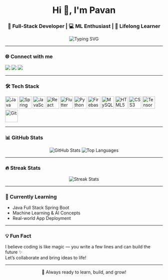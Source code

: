 <!-- GitHub Profile README for Pavan -->

<h1 align="center">Hi 👋, I'm Pavan</h1>
<h3 align="center">🚀 Full-Stack Developer | 💻 ML Enthusiast | 🌱 Lifelong Learner</h3>



<p align="center">
  <img src="https://readme-typing-svg.demolab.com?font=Fira+Code&size=20&pause=1000&color=F76C6C&center=true&vCenter=true&multiline=true&width=700&height=50&lines=I+build+Web+%26+Mobile+Apps+with+real+impact;Exploring+Java+Fullstack+%7C+Machine+Learning;Open+to+collaboration+%F0%9F%91%8D" alt="Typing SVG" />
</p>

---

### 🌐 Connect with me

<p align="left">
  <a href="https://linkedin.com/in/your-linkedin" target="_blank"><img src="https://img.shields.io/badge/LinkedIn-0077B5?style=for-the-badge&logo=linkedin&logoColor=white"/></a>
  <a href="mailto:your.email@example.com"><img src="https://img.shields.io/badge/Gmail-D14836?style=for-the-badge&logo=gmail&logoColor=white"/></a>
  <a href="https://twitter.com/your-twitter" target="_blank"><img src="https://img.shields.io/badge/Twitter-1DA1F2?style=for-the-badge&logo=twitter&logoColor=white"/></a>
</p>

---

### 🛠️ Tech Stack

<p align="left">
  <img src="https://cdn.jsdelivr.net/gh/devicons/devicon/icons/java/java-original.svg" height="40" alt="Java"/>
  <img src="https://cdn.jsdelivr.net/gh/devicons/devicon/icons/spring/spring-original.svg" height="40" alt="Spring Boot"/>
  <img src="https://cdn.jsdelivr.net/gh/devicons/devicon/icons/javascript/javascript-original.svg" height="40" alt="JavaScript"/>
  <img src="https://cdn.jsdelivr.net/gh/devicons/devicon/icons/react/react-original.svg" height="40" alt="React"/>
  <img src="https://cdn.jsdelivr.net/gh/devicons/devicon/icons/flutter/flutter-original.svg" height="40" alt="Flutter"/>
  <img src="https://cdn.jsdelivr.net/gh/devicons/devicon/icons/python/python-original.svg" height="40" alt="Python"/>
  <img src="https://cdn.jsdelivr.net/gh/devicons/devicon/icons/firebase/firebase-plain.svg" height="40" alt="Firebase"/>
  <img src="https://cdn.jsdelivr.net/gh/devicons/devicon/icons/mysql/mysql-original.svg" height="40" alt="MySQL"/>
  <img src="https://cdn.jsdelivr.net/gh/devicons/devicon/icons/html5/html5-original.svg" height="40" alt="HTML5"/>
  <img src="https://cdn.jsdelivr.net/gh/devicons/devicon/icons/css3/css3-original.svg" height="40" alt="CSS3"/>
  <img src="https://cdn.jsdelivr.net/gh/devicons/devicon/icons/tensorflow/tensorflow-original.svg" height="40" alt="TensorFlow"/>
  <img src="https://cdn.jsdelivr.net/gh/devicons/devicon/icons/git/git-original.svg" height="40" alt="Git"/>
</p>

---

### 📊 GitHub Stats

<p align="center">
  <img src="https://github-readme-stats.vercel.app/api?username=pavananupoju&show_icons=true&theme=tokyonight" alt="GitHub Stats"/>
  <img src="https://github-readme-stats.vercel.app/api/top-langs/?username=pavananupoju&layout=compact&theme=tokyonight" alt="Top Languages"/>
</p>

---

### 🔥 Streak Stats

<p align="center">
  <img src="https://github-readme-streak-stats.herokuapp.com?user=pavananupoju&theme=tokyonight" alt="Streak Stats"/>
</p>

---

### 🧠 Currently Learning

- Java Full Stack Spring Boot
- Machine Learning & AI Concepts
- Real-world App Deployment 

---

### 💡 Fun Fact

I believe coding is like magic — you write a few lines and can build the future ✨  
Let’s collaborate and bring ideas to life!

---

<p align="center">
  🚀 Always ready to learn, build, and grow!
</p>
